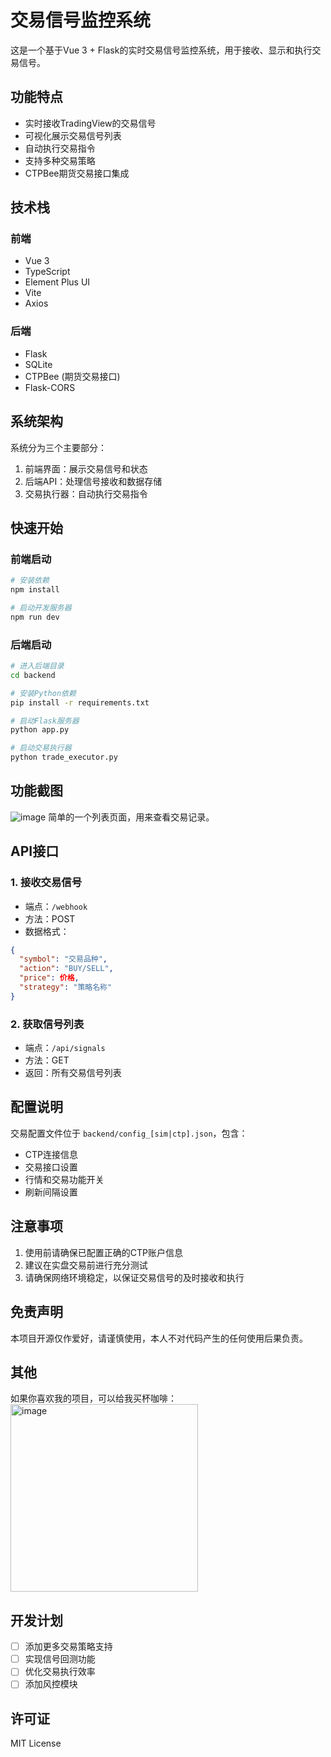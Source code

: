 # 交易信号监控系统

这是一个基于Vue 3 + Flask的实时交易信号监控系统，用于接收、显示和执行交易信号。

## 功能特点

- 实时接收TradingView的交易信号
- 可视化展示交易信号列表
- 自动执行交易指令
- 支持多种交易策略
- CTPBee期货交易接口集成

## 技术栈

### 前端
- Vue 3
- TypeScript
- Element Plus UI
- Vite
- Axios

### 后端
- Flask
- SQLite
- CTPBee (期货交易接口)
- Flask-CORS

## 系统架构

系统分为三个主要部分：
1. 前端界面：展示交易信号和状态
2. 后端API：处理信号接收和数据存储
3. 交易执行器：自动执行交易指令

## 快速开始

### 前端启动
```bash
# 安装依赖
npm install

# 启动开发服务器
npm run dev
```

### 后端启动
```bash
# 进入后端目录
cd backend

# 安装Python依赖
pip install -r requirements.txt

# 启动Flask服务器
python app.py

# 启动交易执行器
python trade_executor.py
```

## 功能截图

![image](https://github.com/user-attachments/assets/4e27567c-c98d-4d93-af02-cd4fb4ccf565)
简单的一个列表页面，用来查看交易记录。

## API接口

### 1. 接收交易信号
- 端点：`/webhook`
- 方法：POST
- 数据格式：
```json
{
  "symbol": "交易品种",
  "action": "BUY/SELL",
  "price": 价格,
  "strategy": "策略名称"
}
```

### 2. 获取信号列表
- 端点：`/api/signals`
- 方法：GET
- 返回：所有交易信号列表

## 配置说明

交易配置文件位于 `backend/config_[sim|ctp].json`，包含：
- CTP连接信息
- 交易接口设置
- 行情和交易功能开关
- 刷新间隔设置

## 注意事项

1. 使用前请确保已配置正确的CTP账户信息
2. 建议在实盘交易前进行充分测试
3. 请确保网络环境稳定，以保证交易信号的及时接收和执行

## 免责声明
本项目开源仅作爱好，请谨慎使用，本人不对代码产生的任何使用后果负责。

## 其他
如果你喜欢我的项目，可以给我买杯咖啡：
<img src="https://github.com/user-attachments/assets/e75ef971-ff56-41e5-88b9-317595d22f81" alt="image" width="300" height="300">

## 开发计划

- [ ] 添加更多交易策略支持
- [ ] 实现信号回测功能
- [ ] 优化交易执行效率
- [ ] 添加风控模块

## 许可证

MIT License

